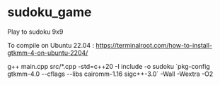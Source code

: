 # sudoku_game
Play to sudoku 9x9

To compile on Ubuntu 22.04 :
https://terminalroot.com/how-to-install-gtkmm-4-on-ubuntu-2204/

g++ main.cpp src/*.cpp -std=c++20 -I include -o sudoku \`pkg-config gtkmm-4.0 --cflags --libs cairomm-1.16 sigc++-3.0\` -Wall -Wextra -O2
